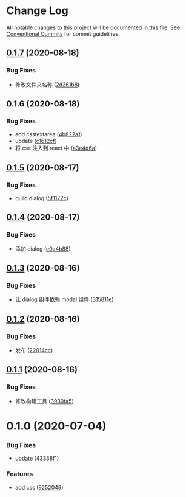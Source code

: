 # Change Log

All notable changes to this project will be documented in this file.
See [Conventional Commits](https://conventionalcommits.org) for commit guidelines.

## [0.1.7](https://github.com/nu-system/react/compare/@_nu/css-dialog@0.1.6...@_nu/css-dialog@0.1.7) (2020-08-18)

### Bug Fixes

- 修改文件夹名称 ([2d261b8](https://github.com/nu-system/react/commit/2d261b8de2b5a977482733d58902c17dd51ae880))

## 0.1.6 (2020-08-18)

### Bug Fixes

- add csstextarea ([4b822a1](https://github.com/nu-system/react/commit/4b822a1b82ec2e2ca6bdfcdd473c978653573acc))
- update ([c1612cf](https://github.com/nu-system/react/commit/c1612cf29cf1a2db3df2a12c2a899035f19c1f8e))
- 将 css 注入到 react 中 ([a3e4d6a](https://github.com/nu-system/react/commit/a3e4d6a22d345e02f2580b53212f6c063176d8b1))

## [0.1.5](https://github.com/nu-system/css-dialog/compare/@_nu/css-dialog@0.1.4...@_nu/css-dialog@0.1.5) (2020-08-17)

### Bug Fixes

- build dialog ([5f1172c](https://github.com/nu-system/css-dialog/commit/5f1172cfcd396a04f467737f24d593d46b9e0c7c))

## [0.1.4](https://github.com/nu-system/css-dialog/compare/@_nu/css-dialog@0.1.3...@_nu/css-dialog@0.1.4) (2020-08-17)

### Bug Fixes

- 添加 dialog ([e0a4b88](https://github.com/nu-system/css-dialog/commit/e0a4b8873d0f46f37746a5f457c0164e9520ca55))

## [0.1.3](https://github.com/nu-system/css-dialog/compare/@_nu/css-dialog@0.1.2...@_nu/css-dialog@0.1.3) (2020-08-16)

### Bug Fixes

- 让 dialog 组件依赖 modal 组件 ([315811e](https://github.com/nu-system/css-dialog/commit/315811ec8b0787b5c08792690f20747bfdb25590))

## [0.1.2](https://github.com/nu-system/css-dialog/compare/@_nu/css-dialog@0.1.1...@_nu/css-dialog@0.1.2) (2020-08-16)

### Bug Fixes

- 发布 ([22014cc](https://github.com/nu-system/css-dialog/commit/22014cc0d056833c00f02db9409b19c508ca88f7))

## [0.1.1](https://github.com/nu-system/css-dialog/compare/@_nu/css-dialog@0.1.0...@_nu/css-dialog@0.1.1) (2020-08-16)

### Bug Fixes

- 修改构建工具 ([3930fa5](https://github.com/nu-system/css-dialog/commit/3930fa508af689207d8d591aab09054b4023948e))

# 0.1.0 (2020-07-04)

### Bug Fixes

- update ([43338f1](https://github.com/nu-system/css-dialog/commit/43338f17c5654c81aff1fcdf442acfa96785d0fd))

### Features

- add css ([9252049](https://github.com/nu-system/css-dialog/commit/9252049b6e7ba20ffb1dd3f47ab01de6e1a584ba))
